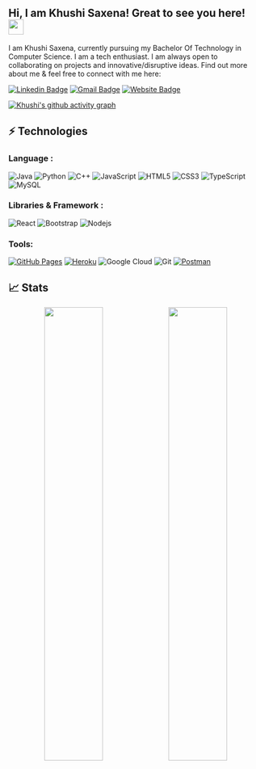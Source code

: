 ## Hi, I am Khushi Saxena! Great to see you here! <img src="https://raw.githubusercontent.com/aemmadi/aemmadi/master/wave.gif" width="30px">

I am Khushi Saxena, currently pursuing my Bachelor Of Technology in Computer Science. I am a tech enthusiast. I am always open to collaborating on projects and innovative/disruptive ideas. Find out more about me & feel free to connect with me here:

[![Linkedin Badge](https://img.shields.io/badge/-khushiSaxena-blue?style=flat-square&logo=Linkedin&logoColor=white&link=https://www.linkedin.com/in/khushi321/)](https://www.linkedin.com/in/khushi321/)
[![Gmail Badge](https://img.shields.io/badge/-KhushiSaxena@gmail.com-c14438?style=flat-square&logo=Gmail&logoColor=white&link=mailto:khushisaxenaa32@gmail.com)](mailto:khushisaxenaa32@gmail.com)
[![Website Badge](https://img.shields.io/badge/-Portfolio-black?style=flat-square&logo=Wordpress&logoColor=white&link=https://khushi0321.github.io/portfolio/#/)](https://khushi0321.github.io/portfolio/#/)

[![Khushi's github activity graph](https://activity-graph.herokuapp.com/graph?username=Khushi0321&theme=xcode)](https://git.io/khushi0321)

## ⚡ Technologies

### Language :

![Java](https://img.shields.io/badge/-java-E34A86?style=flat-square&logo=java)
![Python](https://img.shields.io/badge/-Python-black?style=flat-square&logo=Python)
![C++](https://img.shields.io/badge/-C++-00599C?style=flat-square&logo=c)
![JavaScript](https://img.shields.io/badge/-JavaScript-black?style=flat-square&logo=javascript)
![HTML5](https://img.shields.io/badge/-HTML5-E34F26?style=flat-square&logo=html5&logoColor=white)
![CSS3](https://img.shields.io/badge/-CSS3-1572B6?style=flat-square&logo=css3)
![TypeScript](https://img.shields.io/badge/-TypeScript-007ACC?style=flat-square&logo=typescript)
![MySQL](https://img.shields.io/badge/-MySQL-black?style=flat-square&logo=mysql)
### Libraries & Framework :

![React](https://img.shields.io/badge/-React-black?style=flat-square&logo=react)
![Bootstrap](https://img.shields.io/badge/-Bootstrap-563D7C?style=flat-square&logo=bootstrap)
![Nodejs](https://img.shields.io/badge/-Nodejs-black?style=flat-square&logo=Node.js)

### Tools:

<a href="#"><img alt="GitHub Pages" src="https://img.shields.io/badge/GitHub%20Pages-%23327FC7.svg?logo=github&logoColor=white"></a> 
<a href="#"><img alt="Heroku" src="https://img.shields.io/badge/Heroku%20-%23430098.svg?logo=heroku&logoColor=white"></a>
![Google Cloud](https://img.shields.io/badge/Google%20Cloud-black?style=flat-square&logo=google-cloud)
![Git](https://img.shields.io/badge/-Git-black?style=flat-square&logo=git)
<a href="#"><img alt="Postman" src="https://img.shields.io/badge/Postman-FF6C37?logo=postman&logoColor=white"></a>

## 📈 Stats

<p align="center">
	
  <img width="48%" src="https://github-readme-stats.vercel.app/api?username=Khushi0321&show_icons=true&theme=tokyonight" />
  <img width="48%" src="https://github-readme-streak-stats.herokuapp.com/?user=khushi0321&theme=tokyonight" />
</p>
